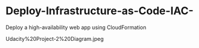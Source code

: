 # Deploy-Infrastructure-as-Code-IAC-
Deploy a high-availability web app using CloudFormation

![]()Udacity%20Project-2%20Diagram.jpeg

